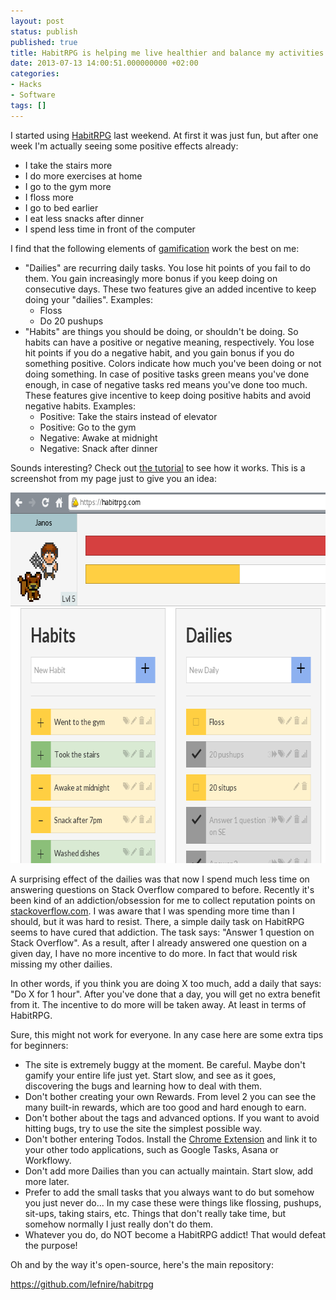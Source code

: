 ```yaml
---
layout: post
status: publish
published: true
title: HabitRPG is helping me live healthier and balance my activities better
date: 2013-07-13 14:00:51.000000000 +02:00
categories:
- Hacks
- Software
tags: []
---
```

I started using <a href="https://habitrpg.com/">HabitRPG</a> last weekend. At first it was just fun, but after one week I'm actually seeing some positive effects already:
<ul>
	<li>I take the stairs more</li>
	<li>I do more exercises at home</li>
	<li>I go to the gym more</li>
	<li>I floss more</li>
	<li>I go to bed earlier</li>
	<li>I eat less snacks after dinner</li>
	<li>I spend less time in front of the computer</li>
</ul>
I find that the following elements of <a href="http://en.wikipedia.org/wiki/Gamification">gamification</a> work the best on me:
<ul>
	<li>"Dailies" are recurring daily tasks. You lose hit points of you fail to do them. You gain increasingly more bonus if you keep doing on consecutive days. These two features give an added incentive to keep doing your "dailies". Examples:
<ul>
	<li>Floss</li>
	<li>Do 20 pushups</li>
</ul>
</li>
	<li>"Habits" are things you should be doing, or shouldn't be doing. So habits can have a positive or negative meaning, respectively. You lose hit points if you do a negative habit, and you gain bonus if you do something positive. Colors indicate how much you've been doing or not doing something. In case of positive tasks green means you've done enough, in case of negative tasks red means you've done too much. These features give incentive to keep doing positive habits and avoid negative habits. Examples:
<ul>
	<li>Positive: Take the stairs instead of elevator</li>
	<li>Positive: Go to the gym</li>
	<li>Negative: Awake at midnight</li>
	<li>Negative: Snack after dinner</li>
</ul>
</li>
</ul>
Sounds interesting? Check out <a href="http://www.youtube.com/watch?v=cT5ghzZFfao">the tutorial</a> to see how it works. This is a screenshot from my page just to give you an idea:

<a href="/assets/themes/images/screenshots/2013-07-habitrpg1.png"><img class="alignright size-full wp-image-1043" alt="habitrpg1" src="/assets/themes/images/screenshots/2013-07-habitrpg1.png" width="664" height="593" /></a>

A surprising effect of the dailies was that now I spend much less time on answering questions on Stack Overflow compared to before. Recently it's been kind of an addiction/obsession for me to collect reputation points on <a href="http://stackoverflow.com/">stackoverflow.com</a>. I was aware that I was spending more time than I should, but it was hard to resist. There, a simple daily task on HabitRPG seems to have cured that addiction. The task says: "Answer 1 question on Stack Overflow". As a result, after I already answered one question on a given day, I have no more incentive to do more. In fact that would risk missing my other dailies.

In other words, if you think you are doing X too much, add a daily that says: "Do X for 1 hour". After you've done that a day, you will get no extra benefit from it. The incentive to do more will be taken away. At least in terms of HabitRPG.

Sure, this might not work for everyone. In any case here are some extra tips for beginners:
<ul>
	<li>The site is extremely buggy at the moment. Be careful. Maybe don't gamify your entire life just yet. Start slow, and see as it goes, discovering the bugs and learning how to deal with them.</li>
	<li>Don't bother creating your own Rewards. From level 2 you can see the many built-in rewards, which are too good and hard enough to earn.</li>
	<li>Don't bother about the tags and advanced options. If you want to avoid hitting bugs, try to use the site the simplest possible way.</li>
	<li>Don't bother entering Todos. Install the <a href="https://chrome.google.com/webstore/detail/habitrpg/pidkmpibnnnhneohdgjclfdjpijggmjj">Chrome Extension</a> and link it to your other todo applications, such as Google Tasks, Asana or Workflowy.</li>
	<li>Don't add more Dailies than you can actually maintain. Start slow, add more later.</li>
	<li>Prefer to add the small tasks that you always want to do but somehow you just never do... In my case these were things like flossing, pushups, sit-ups, taking stairs, etc. Things that don't really take time, but somehow normally I just really don't do them.</li>
	<li>Whatever you do, do NOT become a HabitRPG addict! That would defeat the purpose!</li>
</ul>
Oh and by the way it's open-source, here's the main repository:

<a href="https://github.com/lefnire/habitrpg">https://github.com/lefnire/habitrpg</a>
